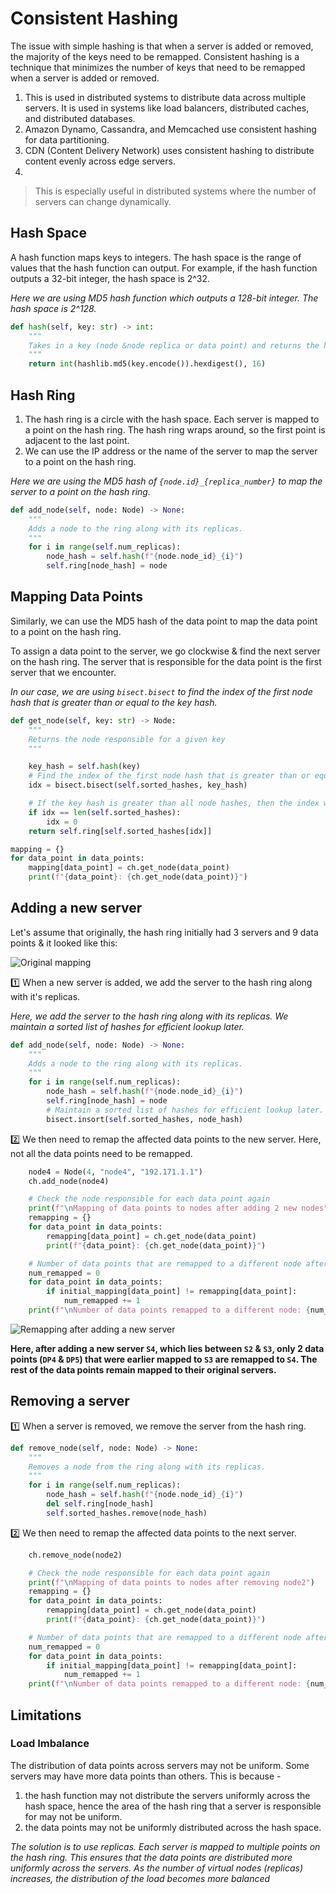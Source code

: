 # Consistent Hashing

The issue with simple hashing is that when a server is added or removed, the majority of the keys need to be remapped. Consistent hashing is a technique that minimizes the number of keys that need to be remapped when a server is added or removed.

1. This is used in distributed systems to distribute data across multiple servers. It is used in systems like load balancers, distributed caches, and distributed databases.
2. Amazon Dynamo, Cassandra, and Memcached use consistent hashing for data partitioning.
3. CDN (Content Delivery Network) uses consistent hashing to distribute content evenly across edge servers.
4. 

> This is especially useful in distributed systems where the number of servers can change dynamically.


## Hash Space
A hash function maps keys to integers. The hash space is the range of values that the hash function can output. For example, if the hash function outputs a 32-bit integer, the hash space is 2^32.

*Here we are using MD5 hash function which outputs a 128-bit integer. The hash space is 2^128.*

```python
def hash(self, key: str) -> int:
    """
    Takes in a key (node &node replica or data point) and returns the hash value in the range [0, 2^128 - 1]
    """
    return int(hashlib.md5(key.encode()).hexdigest(), 16)
```

## Hash Ring
1. The hash ring is a circle with the hash space. Each server is mapped to a point on the hash ring. The hash ring wraps around, so the first point is adjacent to the last point.
2. We can use the IP address or the name of the server to map the server to a point on the hash ring.

*Here we are using the MD5 hash of `{node.id}_{replica_number}` to map the server to a point on the hash ring.*

```python
def add_node(self, node: Node) -> None:
    """
    Adds a node to the ring along with its replicas.
    """
    for i in range(self.num_replicas):
        node_hash = self.hash(f"{node.node_id}_{i}")
        self.ring[node_hash] = node
```

## Mapping Data Points
Similarly, we can use the MD5 hash of the data point to map the data point to a point on the hash ring.

To assign a data point to the server, we go clockwise & find the next server on the hash ring. The server that is responsible for the data point is the first server that we encounter.

*In our case, we  are using `bisect.bisect` to find the index of the first node hash that is greater than or equal to the key hash.*

```python
def get_node(self, key: str) -> Node:
    """
    Returns the node responsible for a given key
    """

    key_hash = self.hash(key)
    # Find the index of the first node hash that is greater than or equal to the key hash.
    idx = bisect.bisect(self.sorted_hashes, key_hash)

    # If the key hash is greater than all node hashes, then the index will be 0 (wrap around).
    if idx == len(self.sorted_hashes):
        idx = 0
    return self.ring[self.sorted_hashes[idx]]

mapping = {}
for data_point in data_points:
    mapping[data_point] = ch.get_node(data_point)
    print(f"{data_point}: {ch.get_node(data_point)}")
```

## Adding a new server
Let's assume that originally, the hash ring initially had 3 servers and 9 data points & it looked like this:

![Original mapping](https://i.imgur.com/gEV1UOI.png)

1️⃣ When a new server is added, we add the server to the hash ring along with it's replicas.

*Here, we add the server to the hash ring along with its replicas. We maintain a sorted list of hashes for efficient lookup later.*

```python
def add_node(self, node: Node) -> None:
    """
    Adds a node to the ring along with its replicas.
    """
    for i in range(self.num_replicas):
        node_hash = self.hash(f"{node.node_id}_{i}")
        self.ring[node_hash] = node
        # Maintain a sorted list of hashes for efficient lookup later.
        bisect.insort(self.sorted_hashes, node_hash)
```

2️⃣ We then need to remap the affected data points to the new server. Here, not all the data points need to be remapped.

```python
    node4 = Node(4, "node4", "192.171.1.1")
    ch.add_node(node4)

    # Check the node responsible for each data point again
    print(f"\nMapping of data points to nodes after adding 2 new nodes")
    remapping = {}
    for data_point in data_points:
        remapping[data_point] = ch.get_node(data_point)
        print(f"{data_point}: {ch.get_node(data_point)}")

    # Number of data points that are remapped to a different node after adding 2 new nodes
    num_remapped = 0
    for data_point in data_points:
        if initial_mapping[data_point] != remapping[data_point]:
            num_remapped += 1
    print(f"\nNumber of data points remapped to a different node: {num_remapped}")
```

![Remapping after adding a new server](https://i.imgur.com/AHoADO9.png)

**Here, after adding a new server `S4`, which lies between `S2` & `S3`, only 2 data points (`DP4` & `DP5`) that were earlier mapped to `S3` are remapped to `S4`. The rest of the data points remain mapped to their original servers.**

## Removing a server
1️⃣ When a server is removed, we remove the server from the hash ring.

```python
def remove_node(self, node: Node) -> None:
    """
    Removes a node from the ring along with its replicas.
    """
    for i in range(self.num_replicas):
        node_hash = self.hash(f"{node.node_id}_{i}")
        del self.ring[node_hash]
        self.sorted_hashes.remove(node_hash)
```

2️⃣ We then need to remap the affected data points to the next server.

```python
    ch.remove_node(node2)

    # Check the node responsible for each data point again
    print(f"\nMapping of data points to nodes after removing node2")
    remapping = {}
    for data_point in data_points:
        remapping[data_point] = ch.get_node(data_point)
        print(f"{data_point}: {ch.get_node(data_point)}")

    # Number of data points that are remapped to a different node after removing node2
    num_remapped = 0
    for data_point in data_points:
        if initial_mapping[data_point] != remapping[data_point]:
            num_remapped += 1
    print(f"\nNumber of data points remapped to a different node: {num_remapped}")
```


## Limitations
### Load Imbalance
The distribution of data points across servers may not be uniform. Some servers may have more data points than others. This is because -
   1. the hash function may not distribute the servers uniformly across the hash space, hence the area of the hash ring that a server is responsible for may not be uniform.
   2. the data points may not be uniformly distributed across the hash space.

*The solution is to use replicas. Each server is mapped to multiple points on the hash ring. This ensures that the data points are distributed more uniformly across the servers. As the number of virtual nodes (replicas) increases, the distribution of the load becomes more balanced*